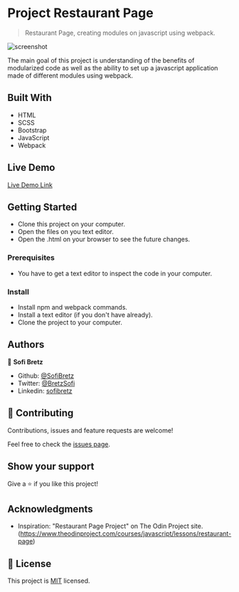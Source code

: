 # Project Restaurant Page

> Restaurant Page, creating modules on javascript using webpack.

![screenshot](https://i.imgur.com/U8Ihq17.jpg)

The main goal of this project is understanding of the benefits of modularized code as well as the ability to set up a javascript application made of different modules using webpack.

## Built With

- HTML
- SCSS
- Bootstrap
- JavaScript
- Webpack

## Live Demo

[Live Demo Link](https://sofibretz.github.io/RestaurantPage/)

## Getting Started

- Clone this project on your computer.
- Open the files on you text editor.
- Open the .html on your browser to see the future changes.

### Prerequisites

- You have to get a text editor to inspect the code in your computer.

### Install

- Install npm and webpack commands.
- Install a text editor (if you don't have already).
- Clone the project to your computer.

## Authors

👤 **Sofi Bretz**

- Github: [@SofiBretz](https://github.com/SofiBretz)
- Twitter: [@BretzSofi](https://twitter.com/BretzSofi)
- Linkedin: [sofibretz](https://www.linkedin.com/in/sofibretz/)

## 🤝 Contributing

Contributions, issues and feature requests are welcome!

Feel free to check the [issues page](issues/).

## Show your support

Give a ⭐️ if you like this project!

## Acknowledgments

- Inspiration: "Restaurant Page Project" on The Odin Project site.(https://www.theodinproject.com/courses/javascript/lessons/restaurant-page)

## 📝 License

This project is [MIT](lic.url) licensed.
